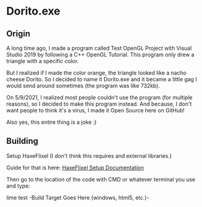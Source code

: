 # Dorito.exe

## Origin
A long time ago, I made a program called Test OpenGL Project with Visual Studio 2019 by following a C++ OpenGL Tutorial.
This program only drew a triangle with a specific color.

But I realized if I made the color orange, the triangle looked like a nacho cheese Dorito.
So I decided to name it Dorito.exe and it became a little gag I would send around sometimes (the program was like 732kb).

On 5/9/2021, I realized most people couldn't use the program (for multiple reasons), so I decided to make this program instead.
And because, I don't want people to think it's a virus, I made it Open Source here on GitHub!

Also yes, this entire thing is a joke :)

## Building
Setup HaxeFlixel (I don't think this requires and external libraries.)

Guide for that is here: [HaxeFlixel Setup Documentation](https://haxeflixel.com/documentation/setup/)

Then go to the location of the code with CMD or whatever terminal you use and type:

lime test -Build Target Goes Here (windows, html5, etc.)-
